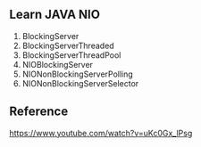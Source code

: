 ## Learn JAVA NIO

1. BlockingServer
2. BlockingServerThreaded
3. BlockingServerThreadPool
4. NIOBlockingServer
5. NIONonBlockingServerPolling
6. NIONonBlockingServerSelector


## Reference
https://www.youtube.com/watch?v=uKc0Gx_lPsg